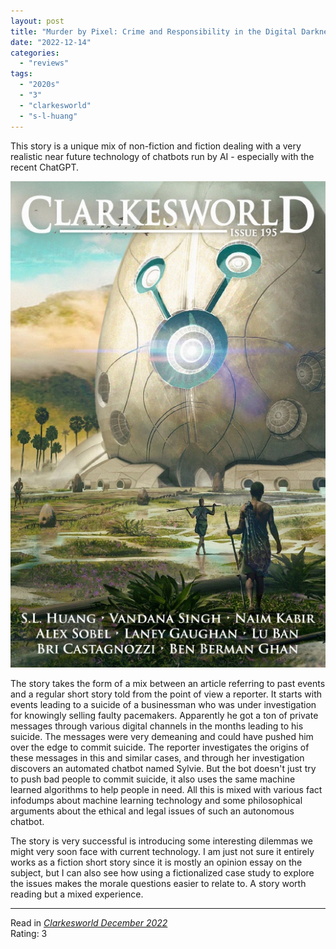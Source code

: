 ```yaml
---
layout: post
title: "Murder by Pixel: Crime and Responsibility in the Digital Darkness by S.L. Huang"
date: "2022-12-14"
categories:
  - "reviews"
tags:
  - "2020s"
  - "3"
  - "clarkesworld"
  - "s-l-huang"
---
```


This story is a unique mix of non-fiction and fiction dealing with a very realistic near future technology of chatbots run by AI - especially with the recent ChatGPT.

![](/assets/images/img_8479.jpg)

The story takes the form of a mix between an article referring to past events and a regular short story told from the point of view a reporter. It starts with events leading to a suicide of a businessman who was under investigation for knowingly selling faulty pacemakers. Apparently he got a ton of private messages through various digital channels in the months leading to his suicide. The messages were very demeaning and could have pushed him over the edge to commit suicide. The reporter investigates the origins of these messages in this and similar cases, and through her investigation discovers an automated chatbot named Sylvie. But the bot doesn't just try to push bad people to commit suicide, it also uses the same machine learned algorithms to help people in need. All this is mixed with various fact infodumps about machine learning technology and some philosophical arguments about the ethical and legal issues of such an autonomous chatbot.

The story is very successful is introducing some interesting dilemmas we might very soon face with current technology. I am just not sure it entirely works as a fiction short story since it is mostly an opinion essay on the subject, but I can also see how using a fictionalized case study to explore the issues makes the morale questions easier to relate to. A story worth reading but a mixed experience.

* * *

Read in _[Clarkesworld December 2022](https://clarkesworldmagazine.com/huang_12_22/)_\
Rating: 3
